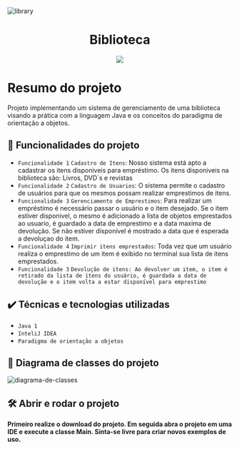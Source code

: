 ![library](https://user-images.githubusercontent.com/104870860/230797774-fb5dbafe-3662-45fa-b7d4-b2fb30bf2054.png)

<h1 align="center"> Biblioteca </h1>


<p align="center">
<img src="http://img.shields.io/static/v1?label=STATUS&message=CONCLUUIDO&color=GREEN&style=for-the-badge"/>
</p>

# Resumo do projeto
Projeto implementando um sistema de gerenciamento de uma biblioteca visando a prática com a linguagem Java e os conceitos do paradigma de orientação a objetos.

## 🔨 Funcionalidades do projeto

- `Funcionalidade 1` `Cadastro de Itens`: Nosso sistema está apto a cadastrar os itens disponiveis para empréstimo. Os itens disponiveis na biblioteca são: Livros, DVD´s e revistas
- `Funcionalidade 2` `Cadastro de Usuarios`: O sistema permite o cadastro de usuários para que os mesmos possam realizar emprestimos de itens.
- `Funcionalidade 3` `Gerenciamento de Emprestimos`: Para realizar um empréstimo é necessário passar o usuário e o item desejado. Se o item estiver disponivel, o mesmo é adicionado a lista de objetos emprestados ao usuario, é guardado a data de emprestimo e a data maxima de devolução. Se não estiver disponível é mostrado a data que é esperada a devoluçao do item.
- `Funcionalidade 4` `Imprimir itens emprestados`: Toda vez que um usuário realiza o emprestimo de um item é exibido no terminal sua lista de itens emprestados.
- `Funcionalidade 3` `Devolução de itens: Ao devolver um item, o item é retirado da lista de itens do usuário, é guardada a data de devolução e o item volta a estar disponível para emprestimo`

## ✔️ Técnicas e tecnologias utilizadas

- ``Java 1``
- ``InteliJ IDEA``
- ``Paradigma de orientação a objetos``

## 📁 Diagrama de classes do projeto

![diagrama-de-classes](https://user-images.githubusercontent.com/104870860/230800002-d684bba9-6fb2-473f-8f2c-15dd6dd1fff2.png)

## 🛠️ Abrir e rodar o projeto

**Primeiro realize o download do projeto. Em seguida abra o projeto em uma IDE e execute a classe Main. Sinta-se livre para criar novos exemplos de uso.**
